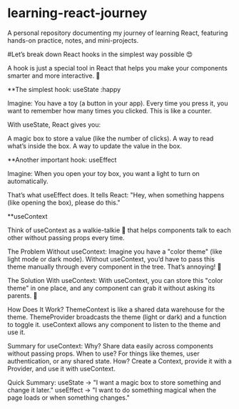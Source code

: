 # learning-react-journey
A personal repository documenting my journey of learning React, featuring hands-on practice, notes, and mini-projects.

#Let’s break down React hooks in the simplest way possible :heart_eyes:


A hook is just a special tool in React that helps you make your components smarter and more interactive. 🤔 

**The simplest hook: useState  :happy 

Imagine:
You have a toy (a button in your app). Every time you press it, you want to remember how many times you clicked. This is like a counter.

With useState, React gives you:

A magic box to store a value (like the number of clicks).
A way to read what’s inside the box.
A way to update the value in the box.


**Another important hook: useEffect

Imagine:
When you open your toy box, you want a light to turn on automatically.

That’s what useEffect does. It tells React:
"Hey, when something happens (like opening the box), please do this."

**useContext

Think of useContext as a walkie-talkie 📡 that helps components talk to each other without passing props every time.

The Problem Without useContext:
Imagine you have a "color theme" (like light mode or dark mode). Without useContext, you’d have to pass this theme manually through every component in the tree. That’s annoying! 😤

The Solution With useContext:
With useContext, you can store this "color theme" in one place, and any component can grab it without asking its parents. 🎉

How Does It Work?
ThemeContext is like a shared data warehouse for the theme.
ThemeProvider broadcasts the theme (light or dark) and a function to toggle it.
useContext allows any component to listen to the theme and use it.

Summary for useContext:
Why? Share data easily across components without passing props.
When to use? For things like themes, user authentication, or any shared state.
How? Create a Context, provide it with a Provider, and use it with useContext.


Quick Summary:
useState → "I want a magic box to store something and change it later."
useEffect → "I want to do something magical when the page loads or when something changes."


